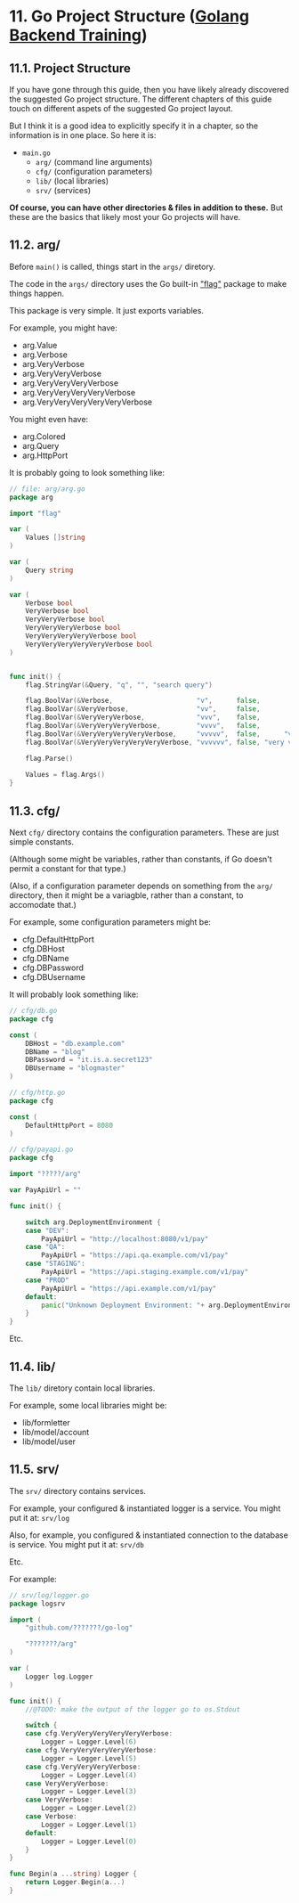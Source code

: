 # 11. Go Project Structure ([Golang Backend Training](../../README.md))

## 11.1. Project Structure

If you have gone through this guide, then you have likely already discovered the suggested Go project structure. The different chapters of this guide touch on different aspets of the suggested Go project layout.

But I think it is a good idea to explicitly specify it in a chapter, so the information is in one place. So here it is:

* `main.go`
  * `arg/` (command line arguments)
  * `cfg/` (configuration parameters)
  * `lib/` (local libraries)
  * `srv/` (services)

**Of course, you can have other directories & files in addition to these.**
But these are the basics that likely most your Go projects will have.

## 11.2. arg/

Before `main()` is called, things start in the `args/` diretory.

The code in the `args/` directory uses the Go built-in ["flag"](https://golang.org/pkg/flag/) package to make things happen.

This package is very simple. It just exports variables.

For example, you might have:

* arg.Value
* arg.Verbose
* arg.VeryVerbose
* arg.VeryVeryVerbose
* arg.VeryVeryVeryVerbose
* arg.VeryVeryVeryVeryVerbose
* arg.VeryVeryVeryVeryVeryVerbose

You might even have:

* arg.Colored
* arg.Query
* arg.HttpPort

It is probably going to look something like:
```go
// file: arg/arg.go
package arg

import "flag"

var (
	Values []string
)

var (
	Query string
)

var (
	Verbose bool
	VeryVerbose bool
	VeryVeryVerbose bool
	VeryVeryVeryVerbose bool
	VeryVeryVeryVeryVerbose bool
	VeryVeryVeryVeryVeryVerbose bool
)


func init() {
	flag.StringVar(&Query, "q", "", "search query")

	flag.BoolVar(&Verbose,                     "v",      false,                          "verbose logs outputted")
	flag.BoolVar(&VeryVerbose,                 "vv",     false,                     "very verbose logs outputted")
	flag.BoolVar(&VeryVeryVerbose,             "vvv",    false,                "very very verbose logs outputted")
	flag.BoolVar(&VeryVeryVeryVerbose,         "vvvv",   false,           "very very very verbose logs outputted")
	flag.BoolVar(&VeryVeryVeryVeryVerbose,     "vvvvv",  false,      "very very very very verbose logs outputted")
	flag.BoolVar(&VeryVeryVeryVeryVeryVerbose, "vvvvvv", false, "very very very very very verbose logs outputted")

	flag.Parse()
	
	Values = flag.Args()
}
```


## 11.3. cfg/

Next `cfg/` directory contains the configuration parameters. These are just simple constants.

(Although some might be variables, rather than constants, if Go doesn't permit a constant for that type.)

(Also, if a configuration parameter depends on something from the `arg/` directory, then it might be a variagble, rather than a constant, to accomodate that.)

For example, some configuration parameters might be:

* cfg.DefaultHttpPort
* cfg.DBHost
* cfg.DBName
* cfg.DBPassword
* cfg.DBUsername

It will probably look something like:


```go
// cfg/db.go
package cfg

const (
	DBHost = "db.example.com"
	DBName = "blog"
	DBPassword = "it.is.a.secret123"
	DBUsername = "blogmaster"
)
```

```go
// cfg/http.go
package cfg

const (
	DefaultHttpPort = 8080
)
```

```go
// cfg/payapi.go
package cfg

import "?????/arg"

var PayApiUrl = ""

func init() {

	switch arg.DeploymentEnvironment {
	case "DEV":
		PayApiUrl = "http://localhost:8080/v1/pay"
	case "QA":
		PayApiUrl = "https://api.qa.example.com/v1/pay"
	case "STAGING":
		PayApiUrl = "https://api.staging.example.com/v1/pay"
	case "PROD"
		PayApiUrl = "https://api.example.com/v1/pay"
	default:
		panic("Unknown Deployment Environment: "+ arg.DeploymentEnvironment)
	}
}
```

Etc.

## 11.4. lib/

The `lib/` diretory contain local libraries.

For example, some local libraries might be:

* lib/formletter
* lib/model/account
* lib/model/user

## 11.5. srv/

The `srv/` directory contains services.

For example, your configured & instantiated logger is a service. You might put it at: `srv/log`

Also, for example, you configured & instantiated connection to the database is service. You might put it at: `srv/db`

Etc.

For example:
```go
// srv/log/logger.go
package logsrv

import (
	"github.com/???????/go-log"

	"???????/arg"
)

var (
	Logger log.Logger
)

func init() {
	//@TODO: make the output of the logger go to os.Stdout

	switch {
	case cfg.VeryVeryVeryVeryVeryVerbose:
		Logger = Logger.Level(6)
	case cfg.VeryVeryVeryVeryVerbose:
		Logger = Logger.Level(5)
	case cfg.VeryVeryVeryVerbose:
		Logger = Logger.Level(4)
	case VeryVeryVerbose:
		Logger = Logger.Level(3)
	case VeryVerbose:
		Logger = Logger.Level(2)
	case Verbose:
		Logger = Logger.Level(1)
	default:
		Logger = Logger.Level(0)
	}
}

func Begin(a ...string) Logger {
	return Logger.Begin(a...)
}
```


